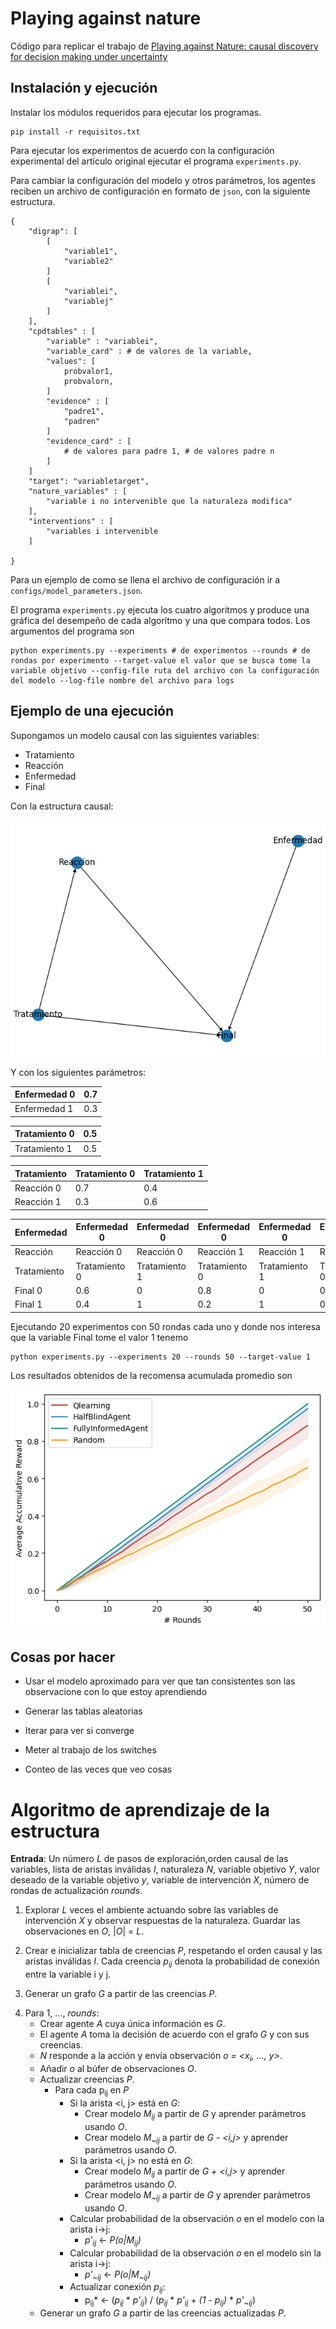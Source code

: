 
# Playing against nature

  

Código para replicar el trabajo de [Playing against Nature: causal discovery for decision making under uncertainty](https://arxiv.org/pdf/1807.01268.pdf  "Playing against nature")

 
## Instalación y ejecución

Instalar los módulos requeridos para ejecutar los programas.

    pip install -r requisitos.txt
 
 Para ejecutar los experimentos de acuerdo con la configuración experimental del artículo original ejecutar el programa `experiments.py`.

Para cambiar la configuración del modelo y otros parámetros,  los agentes reciben un archivo de configuración
en formato de `json`, con la siguiente estructura.


    {
	    "digrap": [
		    [
			    "variable1",
			    "variable2"
		    ]
		    [
			    "variablei",
			    "variablej"
		    ]
	    ],
	    "cpdtables" : [
		    "variable" : "variablei",
		    "variable_card" : # de valores de la variable,
		    "values": [
			    probvalor1,
			    probvalorn,
		    ]
		    "evidence" : [
			    "padre1",
			    "padren"
		    ]
		    "evidence_card" : [
			    # de valores para padre 1, # de valores padre n
		    ]
	    ]
	    "target": "variabletarget",
	    "nature_variables" : [
		    "variable i no intervenible que la naturaleza modifica"
	    ],
	    "interventions" : [
		    "variables i intervenible
	    ]
	    
    }

Para un ejemplo de como se llena el archivo de configuración ir a `configs/model_parameters.json`.

El programa `experiments.py` ejecuta los cuatro algoritmos y produce una gráfica del desempeño de cada algoritmo y una que compara todos. Los argumentos del programa son

    python experiments.py --experiments # de experimentos --rounds # de rondas por experimento --target-value el valor que se busca tome la variable objetivo --config-file ruta del archivo con la configuración del modelo --log-file nombre del archivo para logs

## Ejemplo de una ejecución

Supongamos un modelo causal con las siguientes variables:

* Tratamiento
* Reacción
* Enfermedad
* Final

Con la estructura causal:

![Causal Structure](./figures/dag.png)

Y con los siguientes parámetros:

| Enfermedad 0 | 0.7 |
|--------------|-----|
| Enfermedad 1 | 0.3 |


| Tratamiento 0 | 0.5 |
|---------------|-----|
| Tratamiento 1 | 0.5 |


| Tratamiento | Tratamiento 0 | Tratamiento 1 |
|-------------|---------------|---------------|
| Reacción 0  | 0.7           | 0.4           |
| Reacción 1  | 0.3           | 0.6           |


| Enfermedad  | Enfermedad 0  | Enfermedad 0  | Enfermedad 0  | Enfermedad 0  | Enfermedad 1  | Enfermedad 1  | Enfermedad 1  | Enfermedad 1  |
|-------------|---------------|---------------|---------------|---------------|---------------|---------------|---------------|---------------|
| Reacción    | Reacción 0    | Reacción 0    | Reacción 1    | Reacción 1    | Reacción 0    | Reacción 0    | Reacción 1    | Reacción 1    |
| Tratamiento | Tratamiento 0 | Tratamiento 1 | Tratamiento 0 | Tratamiento 1 | Tratamiento 0 | Tratamiento 1 | Tratamiento 0 | Tratamiento 1 |
| Final 0     | 0.6           | 0             | 0.8           | 0             | 0.4           | 0             | 0.9           | 0             |
| Final 1     | 0.4           | 1             | 0.2           | 1             | 0.6           | 1             | 0.1           | 1             |

Ejecutando 20 experimentos con 50 rondas cada uno y donde nos interesa que la variable Final tome el valor 1 tenemo 

    python experiments.py --experiments 20 --rounds 50 --target-value 1

Los resultados obtenidos de la recomensa acumulada promedio son

![Reward comparison](./figures/comparison_20experiments_50rounds.png)


## Cosas por hacer

+ Usar el modelo aproximado para ver que tan consistentes
son las observacione con lo que estoy aprendiendo

+ Generar las tablas aleatorias
+ Iterar para ver si converge
+ Meter al trabajo de los switches
+ Conteo de las veces que veo cosas


# Algoritmo de aprendizaje de la estructura

**Entrada**: Un número *L* de pasos de exploración,orden causal de las variables, lista de aristas inválidas *I*, naturaleza *N*, variable objetivo *Y*, valor deseado de la variable objetivo *y*, variable de intervención *X*, número de rondas de actualización *rounds*.

1. Explorar *L* veces el ambiente actuando sobre las variables de intervención *X* y observar respuestas de la naturaleza. Guardar las observaciones en *O*, |*O*| = *L*.

2. Crear e inicializar tabla de creencias *P*, respetando el orden causal y las aristas inválidas *I*. Cada creencia *p<sub>ij</sub>* denota la probabilidad de conexión entre la variable i y j.

3. Generar un grafo *G* a partir de las creencias *P*.

<!-- 5. Crear modelo *M* con grafo *G* y con parámetros aprendidos a partir de los datos en *O*. -->

4. Para 1, ..., *rounds*:
	+ Crear agente *A* cuya única información es *G*.
	+ El agente *A* toma la decisión de acuerdo con el grafo *G* y con sus creencias.
	+ *N* responde a la acción y envía observación *o = <x<sub>i</sub>, ..., y>*.
	+ Añadir *o* al búfer de observaciones *O*.
	+ Actualizar creencias *P*.
		+ Para cada p<sub>ij</sub> en *P*
			+ Si la arista <i, j> está en *G*:
				+ Crear modelo *M<sub>ij</sub>* a partir de *G* y aprender parámetros usando *O*.
				+ Crear modelo *M<sub>~ij</sub>* a partir de *G - <i,j>* y aprender parámetros usando *O*.
			+ Si la arista <i, j> no está en *G*:
				+ Crear modelo *M<sub>ij</sub>* a partir de *G + <i,j>* y aprender parámetros usando *O*.
				+ Crear modelo *M<sub>~ij</sub>* a partir de *G* y aprender parámetros usando *O*.
			+ Calcular probabilidad de la observación *o* en el modelo con la arista i->j:  
				+ *p'<sub>ij</sub>* <- *P(o|M<sub>ij</sub>)*
			+ Calcular probabilidad de la observación *o* en el modelo sin la arista i->j:  
				+ *p'<sub>~ij</sub>* <- *P(o|M<sub>~ij</sub>)*
			+ Actualizar conexión *p<sub>ij</sub>*:
				+ p<sub>ij</sub>* <- (*p<sub>ij</sub>* * *p'<sub>ij</sub>*) / (*p<sub>ij</sub>* * *p'<sub>ij</sub>* + *(1 - p<sub>ij</sub>)* * *p'<sub>~ij</sub>*)
	+ Generar un grafo *G* a partir de las creencias actualizadas *P*.

			
		
